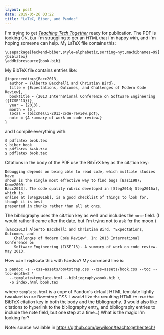 ```yaml
---
layout: post
date: 2019-05-26 03:22
title: "LaTeX, Biber, and Pandoc"
---
```


I'm trying to get *[Teaching Tech Together](http://teachtogether.tech)* ready for publication.
The PDF is looking OK, but I'm struggling to get an HTML that I'm happy with, and I'm hoping someone can help.
My LaTeX file contains this:

```
\usepackage[backend=biber,style=alphabetic,sorting=nyt,maxbibnames=99]{biblatex}
\addbibresource{book.bib}
```

My BibTeX file contains entries like:

```
@inproceedings{Bacc2013,
  author = {Alberto Bacchelli and Christian Bird},
  title = {Expectations, Outcomes, and Challenges of Modern Code Review},
  booktitle = {2013 International Conference on Software Engineering ({ICSE'13})},
  year = {2013},
  month = {5},
  local = {bacchelli-2013-code-review.pdf},
  note = {A summary of work on code review.}
}
```

and I compile everything with:

```
$ pdflatex book.tex
$ biber book
$ pdflatex book.tex
$ pdflatex book.tex
```

Citations in the body of the PDF use the BibTeX key as the citation key:

```
Debugging depends on being able to read code, which multiple studies have
shown is the single most effective way to find bugs [Basi1987; Keme2009;
Bacc2013]. The code quality rubric developed in [Steg2014; Steg2016a], which is
online at [Steg2016b], is a good checklist of things to look for, though it is best
presented in chunks rather than all at once.
```

The bibliography uses the citation key as well, and includes the `note` field.
(I would rather it came after the date, but I'm trying not to ask for the moon.)

```
[Bacc2013] Alberto Bacchelli and Christian Bird. "Expectations, Outcomes, and
    Challenges of Modern Code Review". In: 2013 International Conference on
    Software Engineering (ICSE’13). A summary of work on code review. May 2013.
```

How can I replicate this with Pandoc?
My command line is:

```
$ pandoc -s --css=assets/bootstrap.css --css=assets/book.css --toc --toc-depth=2 \
  --template=template.html --bibliography=book.bib \
  -o index.html book.tex
```

where `template.html` is a copy of Pandoc's default HTML template lightly tweaked to use Bootstrap CSS.
I would like the resulting HTML to use the BibTeX citation key in both the body and the bibliography.
(I would also like citations to hyperlink to the bibliography entry,
and bibliography entries to include the note field, but one step at a time...)
What is the magic I'm looking for?

Note: source available in <https://github.com/gvwilson/teachtogether.tech/>
